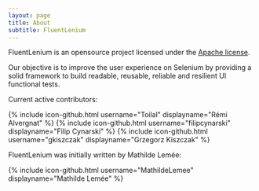 ```yaml
---
layout: page
title: About
subtitle: FluentLenium
---
```


FluentLenium is an opensource project licensed under the [Apache license](https://www.apache.org/licenses/LICENSE-2.0).

Our objective is to improve the user experience on Selenium by providing a solid framework to build readable, reusable, 
reliable and resilient UI functional tests.

Current active contributors:

{% include icon-github.html username="Toilal" displayname="Rémi Alvergnat" %}
{% include icon-github.html username="filipcynarski" displayname="Filip Cynarski" %}
{% include icon-github.html username="gkiszczak" displayname="Grzegorz Kiszczak" %}

FluentLenium was initially written by Mathilde Lemée:

{% include icon-github.html username="MathildeLemee" displayname="Mathilde Lemée" %}
